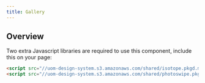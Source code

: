```yaml
---
title: Gallery
---
```

## Overview

Two extra Javascript libraries are required to use this component, include this on your page:

```html
<script src="//uom-design-system.s3.amazonaws.com/shared/isotope.pkgd.min.js"></script>
<script src="//uom-design-system.s3.amazonaws.com/shared/photoswipe.pkgd.min.js"></script>
```